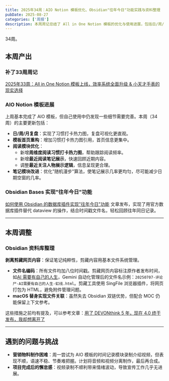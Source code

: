 ```yaml
---
title: 2025年34周：AIO Notion 模板优化、Obsidian"往年今日"功能实践与资料整理
pubDate: 2025-08-27
categories: ['周报']
description: 本周周记总结了 All in One Notion 模板的优化与使用进展，包括日/周/月复盘热力图、阅读模块与笔记模块的改进，以及 Obsidian Bases 实现"往年今日"功能的实践。同时分享了资料库整理方法和文件管理技巧，并记录了视频录制与宣传推广中遇到的挑战，为效率工具优化与个人知识管理提供参考。
---
```


34周。

## 本周产出

### 补了33周周记

[2025年33周：All in One Notion 模板上线，效率系统全面升级 & 小天才手表的现实选择](https://whyya.xyz/posts/20250820/)

### AIO Notion 模板进展

上周基本完成了 AIO 模板，但自己使用中仍发现一些细节需要完善。本周（34周）的主要更新包括：

- **日/周/月复盘**：实现了习惯打卡热力图，复盘可视化更直观。
- **模板首页重构**：增加习惯打卡热力图引用，首页信息更集中。
- **阅读模块优化**：
  - 新增**周维度阅读习惯打卡热力图**，帮助跟踪阅读频率。
  - 新增**最近阅读笔记展示**，快速回顾近期内容。
  - 调整**最近关注人物展示逻辑**，信息呈现更合理。
- **笔记模块改进**：优化"随机漫步"算法，使笔记展示几率更均匀，尽可能减少日期空窗的几率。

### Obsidian Bases 实现"往年今日"功能

[如何使用 Obsidian 的数据库插件实现"往年今日"功能](https://blog.whyya.blog/2025/08/obsidian-day-one-obsidian-dataview.html) 文章发布，实现了用官方数据库插件替代 dataview 的操作，结合时间戳文件名，轻松回顾往年同日记录。

---

## 本周调整

### Obsidian 资料库整理

**剥离剪藏网页内容**：保证笔记纯粹性，剪藏内容用基本文件系统管理。

- **文件名编码**：所有文件均加八位时间戳。剪藏网页内容标注原作者发布时间，如[AI 需要有自己的人生](https://1q43.blog/post/11687/)，Gemini 自动化管理后的文件名示例：`20250707-评论尸-AI需要有自己的人生-虹线.html`。剪藏工具使用 SingFile 浏览器插件，将网页打包为 HTML，避免附件管理问题。
- **macOS 替身实现文件关联**：虽然失去 Obsidian 双链优势，但配合 MOC 仍能保留上下文参考。

这些措施之前均有提及，可以参考文章：[用了 DEVONthink 5 年，现在 4.0 终于发布，我却想离开了](https://blog.whyya.blog/2025/04/devonthink-5-40.html)

---

## 遇到的问题与挑战

- **营销物料制作困难**：周一尝试为 AIO 模板的时间记录模块录制介绍视频，但表现不顺，语速不稳、节奏难把握。计划将音频和视频分离制作，最后再合成。
- **项目完成后的懈怠感**：视频录制不顺利带来情绪波动，导致宣传工作几乎无进展。
